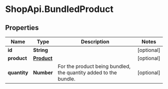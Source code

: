 # ShopApi.BundledProduct

## Properties
Name | Type | Description | Notes
------------ | ------------- | ------------- | -------------
**id** | **String** |  | [optional] 
**product** | [**Product**](Product.md) |  | [optional] 
**quantity** | **Number** | For the product being bundled, the quantity added to the bundle. | [optional] 
